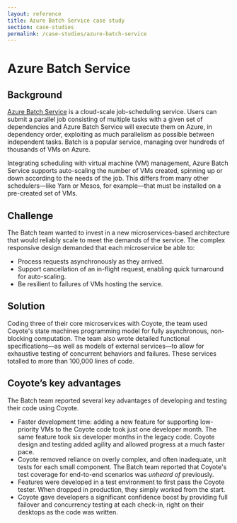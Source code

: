 ```yaml
---
layout: reference
title: Azure Batch Service case study
section: case-studies
permalink: /case-studies/azure-batch-service
---
```


# Azure Batch Service

## Background

[Azure Batch Service](https://azure.microsoft.com/en-us/services/batch/) is a cloud-scale
job-scheduling service. Users can submit a parallel job consisting of multiple tasks with a given set
of dependencies and Azure Batch Service will execute them on Azure, in dependency order, exploiting as much
parallelism as possible between independent tasks. Batch is a popular service, managing over hundreds 
of thousands of VMs on Azure.

Integrating scheduling with virtual machine (VM) management, Azure Batch Service supports
auto-scaling the number of VMs created, spinning up or down according to the needs of the job.
This differs from many other schedulers—like Yarn or Mesos, for example—that must be installed
on a pre-created set of VMs.

## Challenge

The Batch team wanted to invest in a new microservices-based architecture that would reliably
scale to meet the demands of the service. The complex responsive design demanded that each
microservice be able to:

- Process requests asynchronously as they arrived. 
- Support cancellation of an in-flight request, enabling quick turnaround for auto-scaling. 
- Be resilient to failures of VMs hosting the service. 

## Solution

Coding three of their core microservices with Coyote, the team used Coyote's state machines
programming model for fully asynchronous, non-blocking computation. The team also wrote
detailed functional specifications—as well as models of external services—to allow for
exhaustive testing of concurrent behaviors and failures. These services totalled to more than
100,000 lines of code.

## Coyote’s key advantages

The Batch team reported several key advantages of developing and testing their code using Coyote.

- Faster development time: adding a new feature for supporting low-priority VMs to the Coyote code took
just one developer month. The same feature took six developer months in the legacy code. Coyote
design and testing added agility and allowed progress at a much faster pace.
- Coyote removed reliance on overly complex, and often inadequate, unit tests for each small
component. The Batch team reported that Coyote's test coverage for end-to-end scenarios was _unheard
of_ previously.
- Features were developed in a test environment to first pass the Coyote tester. When dropped in
production, they simply worked from the start.
- Coyote gave developers a significant confidence boost by providing full failover and concurrency testing at each check-in, right on their desktops as the code was written.
